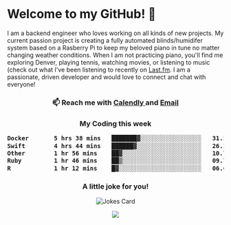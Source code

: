 <h1> Welcome to my GitHub! 👋 </h1>


  I am a backend engineer who loves working on all kinds of new projects. My current passion project is creating a fully automated blinds/humidifer system based on a Rasberry Pi to keep my beloved piano in tune no matter changing weather conditions. When I am not practicing piano, you'll find me exploring Denver, playing tennis, watching movies, or listening to music (check out what I've been listening to recently on [Last.fm](https://www.last.fm/user/mballa000). I am a passionate, driven developer and would love to connect and chat with everyone!

<h3 align = "center"> 📫 Reach me with <a href = "https://calendly.com/msbrandt00/30min"> Calendly </a> and <a href="mailto:msbrandt00@gmail.com">Email</a> 
 </h3>


 
<div align = "center"
[![Anurag's GitHub stats](https://github-readme-stats.vercel.app/api?username=mbrandt00)](https://github.com/anuraghazra/github-readme-stats)
          </div>
<h3 align="center">
  My Coding this week
<!--START_SECTION:waka-->

```txt
Docker       5 hrs 38 mins   ███████▓░░░░░░░░░░░░░░░░░   31.17 %
Swift        4 hrs 44 mins   ██████▓░░░░░░░░░░░░░░░░░░   26.12 %
Other        1 hr 56 mins    ██▓░░░░░░░░░░░░░░░░░░░░░░   10.73 %
Ruby         1 hr 46 mins    ██▒░░░░░░░░░░░░░░░░░░░░░░   09.75 %
R            1 hr 12 mins    █▓░░░░░░░░░░░░░░░░░░░░░░░   06.65 %
```

<!--END_SECTION:waka-->

### A little joke for you!

![Jokes Card](https://readme-jokes.vercel.app/api?hideBorder)

<a href="https://www.linkedin.com/in/mbrandt00/"><img src="https://img.shields.io/badge/linkedin-%230077B5.svg?&style=for-the-badge&logo=linkedin&logoColor=white" /></a>

